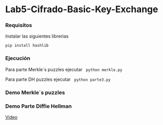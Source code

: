 # Lab5-Cifrado-Basic-Key-Exchange 

### Requisitos
Instalar las siguientes librerias

```pip install hashlib```

### Ejecución
Para parte Merkle´s puzzles ejecutar ``` python merkle.py```

Para parte DH puzzles ejecutar ``` python parte3.py```

### Demo Merkle´s puzzles


### Demo Parte Diffie Hellman
[Video](https://youtu.be/YzD-OJyR8LA)

